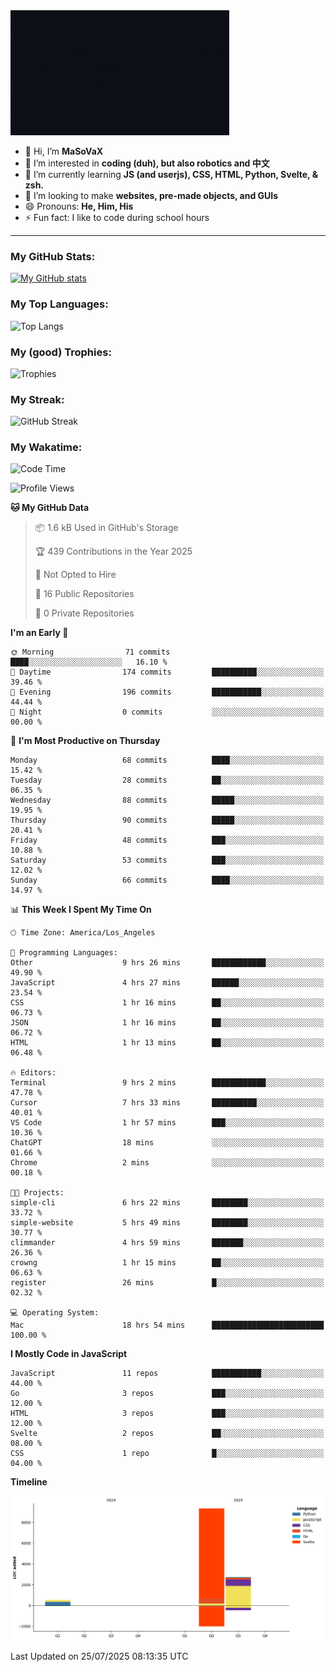<img src="profile-up.gif" alt="Profile Up" width="350px" height="200px">

- 👋 Hi, I’m **MaSoVaX**
- 👀 I’m interested in **coding (duh), but also robotics and 中文**
- 🌱 I’m currently learning **JS (and userjs), CSS, HTML, Python, Svelte, & zsh.**
- 💞️ I’m looking to make **websites, pre-made objects, and GUIs**
- 😄 Pronouns: **He, Him, His**
- ⚡ Fun fact: I like to code during school hours
  
---

### My GitHub Stats:
[![My GitHub stats](https://github-readme-stats.vercel.app/api?username=genzrizzcode&show_icons=true&theme=github_dark&hide_border=true&show=discussions_started,discussions_answered&rank_icon=percentile)](https://github.com/genZrizzCode)

### My Top Languages:
![Top Langs](https://github-readme-stats.vercel.app/api/top-langs/?username=genzrizzcode&langs_count=10&show_icons=true&theme=github_dark&hide_border=true&layout=compact)

### My (good) Trophies:
![Trophies](https://github-profile-trophy.vercel.app/?username=genzrizzcode&rank=SECRET,SSS,SS,S,AAA,AA,A,B&theme=matrix&column=3&margin-w=10&margin-h=10)

### My Streak:
![GitHub Streak](https://streak-stats.demolab.com?user=genZrizzCode&theme=highcontrast&border_radius=25&date_format=M%20j%5B%2C%20Y%5D&card_width=525&stroke=EB5454)

### My Wakatime:
<!--START_SECTION:waka-->
![Code Time](http://img.shields.io/badge/Code%20Time-18%20hrs%2054%20mins-blue)

![Profile Views](http://img.shields.io/badge/Profile%20Views-115-blue)

**🐱 My GitHub Data** 

> 📦 1.6 kB Used in GitHub's Storage 
 > 
> 🏆 439 Contributions in the Year 2025
 > 
> 🚫 Not Opted to Hire
 > 
> 📜 16 Public Repositories 
 > 
> 🔑 0 Private Repositories 
 > 
**I'm an Early 🐤** 

```text
🌞 Morning                71 commits          ████░░░░░░░░░░░░░░░░░░░░░   16.10 % 
🌆 Daytime                174 commits         ██████████░░░░░░░░░░░░░░░   39.46 % 
🌃 Evening                196 commits         ███████████░░░░░░░░░░░░░░   44.44 % 
🌙 Night                  0 commits           ░░░░░░░░░░░░░░░░░░░░░░░░░   00.00 % 
```
📅 **I'm Most Productive on Thursday** 

```text
Monday                   68 commits          ████░░░░░░░░░░░░░░░░░░░░░   15.42 % 
Tuesday                  28 commits          ██░░░░░░░░░░░░░░░░░░░░░░░   06.35 % 
Wednesday                88 commits          █████░░░░░░░░░░░░░░░░░░░░   19.95 % 
Thursday                 90 commits          █████░░░░░░░░░░░░░░░░░░░░   20.41 % 
Friday                   48 commits          ███░░░░░░░░░░░░░░░░░░░░░░   10.88 % 
Saturday                 53 commits          ███░░░░░░░░░░░░░░░░░░░░░░   12.02 % 
Sunday                   66 commits          ████░░░░░░░░░░░░░░░░░░░░░   14.97 % 
```


📊 **This Week I Spent My Time On** 

```text
🕑︎ Time Zone: America/Los_Angeles

💬 Programming Languages: 
Other                    9 hrs 26 mins       ████████████░░░░░░░░░░░░░   49.90 % 
JavaScript               4 hrs 27 mins       ██████░░░░░░░░░░░░░░░░░░░   23.54 % 
CSS                      1 hr 16 mins        ██░░░░░░░░░░░░░░░░░░░░░░░   06.73 % 
JSON                     1 hr 16 mins        ██░░░░░░░░░░░░░░░░░░░░░░░   06.72 % 
HTML                     1 hr 13 mins        ██░░░░░░░░░░░░░░░░░░░░░░░   06.48 % 

🔥 Editors: 
Terminal                 9 hrs 2 mins        ████████████░░░░░░░░░░░░░   47.78 % 
Cursor                   7 hrs 33 mins       ██████████░░░░░░░░░░░░░░░   40.01 % 
VS Code                  1 hr 57 mins        ███░░░░░░░░░░░░░░░░░░░░░░   10.36 % 
ChatGPT                  18 mins             ░░░░░░░░░░░░░░░░░░░░░░░░░   01.66 % 
Chrome                   2 mins              ░░░░░░░░░░░░░░░░░░░░░░░░░   00.18 % 

🐱‍💻 Projects: 
simple-cli               6 hrs 22 mins       ████████░░░░░░░░░░░░░░░░░   33.72 % 
simple-website           5 hrs 49 mins       ████████░░░░░░░░░░░░░░░░░   30.77 % 
climmander               4 hrs 59 mins       ███████░░░░░░░░░░░░░░░░░░   26.36 % 
crowng                   1 hr 15 mins        ██░░░░░░░░░░░░░░░░░░░░░░░   06.63 % 
register                 26 mins             █░░░░░░░░░░░░░░░░░░░░░░░░   02.32 % 

💻 Operating System: 
Mac                      18 hrs 54 mins      █████████████████████████   100.00 % 
```

**I Mostly Code in JavaScript** 

```text
JavaScript               11 repos            ███████████░░░░░░░░░░░░░░   44.00 % 
Go                       3 repos             ███░░░░░░░░░░░░░░░░░░░░░░   12.00 % 
HTML                     3 repos             ███░░░░░░░░░░░░░░░░░░░░░░   12.00 % 
Svelte                   2 repos             ██░░░░░░░░░░░░░░░░░░░░░░░   08.00 % 
CSS                      1 repo              █░░░░░░░░░░░░░░░░░░░░░░░░   04.00 % 
```



**Timeline**

![Lines of Code chart](https://raw.githubusercontent.com/genZrizzCode/genZrizzCode/main/assets/bar_graph.png)


 Last Updated on 25/07/2025 08:13:35 UTC
<!--END_SECTION:waka-->
